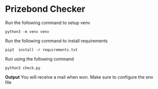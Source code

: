 # Prizebond Checker

Run the following command to setup venv

```
python3 -m venv venv    
```


Run the following command to install requirements

```
pip3  install -r requirements.txt
```


Run using the following command

```
python3 check.py
```

**Output**
You will receive a mail when won. Make sure to configure the env file
